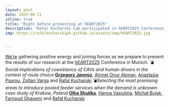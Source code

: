 ```yaml
---
layout: post
date: 2025-06-11
inline: true
title: "Right before presenting at hEART2025"
description: "Rafal Kucharski Lab participated in hEART2025 Conference in Munich"
img: https://rafalkucharskipk.github.io/assets/img/hEART2025.jpg

      
---
```

[We’re](https://rafalkucharskipk.github.io/assets/img/hEART2025.jpg) gathering positive energy and joining forces as we prepare to present the results of our research at the [hEART2025](https://www.heart2025.vtk.ed.tum.de/) Conference in Munich.
💣 _Social implications of coexistence of CAVs and human drivers in the context of route choice_ [**Grzegorz Jamroz**](https://www.rafalkucharskilab.pl/research/grzegorz_jamroz/), [Ahmet Onur Akman](https://www.rafalkucharskilab.pl/research/onur_akman/), [Anastasia Psarou](https://www.rafalkucharskilab.pl/research/anastasia_psarou/), [Zoltan Varga](https://www.rafalkucharskilab.pl/research/zoltan_varga/) and [Rafal Kucharski](https://www.rafalkucharskilab.pl/research/rafal_kucharski/)
💣_Selecting the most promising areas to introduce pooled feeder services when the demand is unknown: case study of Krakow, Poland_ [**Olha Shulika**](https://www.rafalkucharskilab.pl/research/olha_shulika/), [Hanna Vasiutina](https://www.rafalkucharskilab.pl/research/hanna_vasiutina/), [Michał Bujak](https://www.rafalkucharskilab.pl/research/michal_bujak/), [Farnoud Ghasemi](https://www.rafalkucharskilab.pl/research/farnoud_ghasemi/) and [Rafał Kucharski](https://www.rafalkucharskilab.pl/research/rafal_kucharski/)
